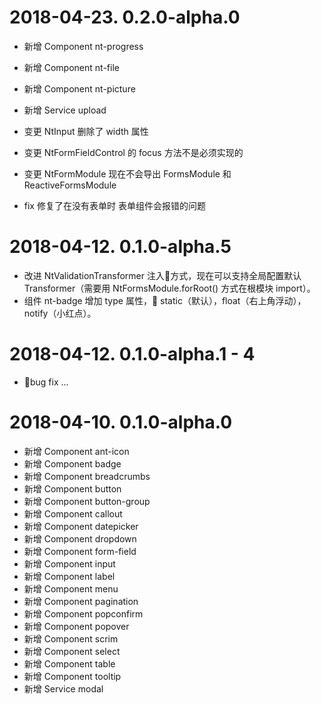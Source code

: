 # 2018-04-23. 0.2.0-alpha.0

* 新增 Component nt-progress
* 新增 Component nt-file
* 新增 Component nt-picture
* 新增 Service upload

* 变更 NtInput 删除了 width 属性
* 变更 NtFormFieldControl 的 focus 方法不是必须实现的
* 变更 NtFormModule 现在不会导出 FormsModule 和 ReactiveFormsModule 

* fix 修复了在没有表单时 表单组件会报错的问题

# 2018-04-12. 0.1.0-alpha.5

* 改进 NtValidationTransformer 注入方式，现在可以支持全局配置默认 Transformer（需要用 NtFormsModule.forRoot() 方式在根模块 import）。
* 组件 nt-badge 增加 type 属性， static（默认），float（右上角浮动），notify（小红点）。

# 2018-04-12. 0.1.0-alpha.1 - 4

* bug fix ... 

# 2018-04-10. 0.1.0-alpha.0

* 新增 Component ant-icon
* 新增 Component badge
* 新增 Component breadcrumbs
* 新增 Component button
* 新增 Component button-group
* 新增 Component callout
* 新增 Component datepicker
* 新增 Component dropdown
* 新增 Component form-field
* 新增 Component input
* 新增 Component label
* 新增 Component menu
* 新增 Component pagination
* 新增 Component popconfirm
* 新增 Component popover
* 新增 Component scrim
* 新增 Component select
* 新增 Component table
* 新增 Component tooltip
* 新增 Service modal

